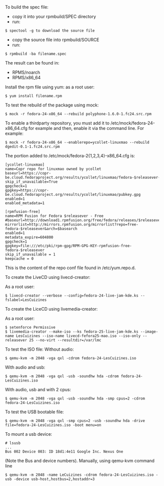 To build the spec file:
- copy it into your rpmbuild/SPEC directory
- run:
```
$ spectool -g to download the source file
```
- copy the source file into rpmbuild/SOURCE
- run:
```
$ rpmbuild -ba filename.spec
```
The result can be found in:
- RPMS/noarch
- RPMS/x86_64

Install the rpm file using yum:
as a root user: 
```
$ yum install filename.rpm
```

To test the rebuild of the package using mock:
```
$ mock -r fedora-24-x86_64 --rebuild polyphone-1.6.0-1.fc24.src.rpm
```

To enable a thirdparty repository, you must add it to /etc/mock/fedora-24-x86_64.cfg for example and then, enable it via the command line. For example:
```
$ mock -r fedora-24-x86_64 --enablerepo=ycollet-linuxmao --rebuild dgedit-0.1-1.fc24.src.rpm
```

The portion added to /etc/mock/fedora-2{1,2,3,4}-x86_64.cfg is:
```
[ycollet-linuxmao]
name=Copr repo for linuxmao owned by ycollet
baseurl=https://copr-be.cloud.fedoraproject.org/results/ycollet/linuxmao/fedora-$releasever-$basearch/
skip_if_unavailable=True
gpgcheck=1
gpgkey=https://copr-be.cloud.fedoraproject.org/results/ycollet/linuxmao/pubkey.gpg
enabled=1
enabled_metadata=1

[rpmfusion-free]
name=RPM Fusion for Fedora $releasever - Free
#baseurl=http://download1.rpmfusion.org/free/fedora/releases/$releasever/Everything/$basearch/os/
mirrorlist=http://mirrors.rpmfusion.org/mirrorlist?repo=free-fedora-$releasever&arch=$basearch
enabled=1
metadata_expire=604800
gpgcheck=1
gpgkey=file:///etc/pki/rpm-gpg/RPM-GPG-KEY-rpmfusion-free-fedora-$releasever
skip_if_unavailable = 1
keepcache = 0
```

This is the content of the repo conf file found in /etc/yum.repo.d.

To create the LiveCD using livecd-creator:

As a root user:
```
$ livecd-creator --verbose --config=fedora-24-live-jam-kde.ks --fslabel=LesCuizines
```

To create the LiceCD using livemedia-creator:

As a root user:
```
$ setenforce Permissive
$ livemedia-creator --make-iso --ks fedora-25-live-jam-kde.ks --image-name LesCuizines --iso-name livecd-fefora25-mao.iso --iso-only --releasever 25 --no-virt --resultdir=/var/lmc
```

To test the ISO file:
Without audio:
```
$ qemu-kvm -m 2048 -vga qxl -cdrom fedora-24-LesCuizines.iso
```
With audio and usb:
```
$ qemu-kvm -m 2048 -vga qxl -usb -soundhw hda -cdrom fedora-24-LesCuizines.iso
```
With audio, usb and with 2 cpus:
```
$ qemu-kvm -m 2048 -vga qxl -usb -soundhw hda -smp cpus=2 -cdrom fedora-24-LesCuizines.iso
```

To test the USB bootable file:
```
$ qemu-kvm -m 2048 -vga qxl -smp cpus=2 -usb -soundhw hda -drive file=fedora-24-LesCuizines.iso -boot menu=on
```

To mount a usb device:
```
# lsusb
...
Bus 002 Device 003: ID 18d1:4e11 Google Inc. Nexus One
```

(Note the Bus and device numbers).
Manually, using qemu-kvm command line

```
$ qemu-kvm -m 2048 -name LeCuizines -cdrom fedora-24-LesCuizines.iso -usb -device usb-host,hostbus=2,hostaddr=3
```

